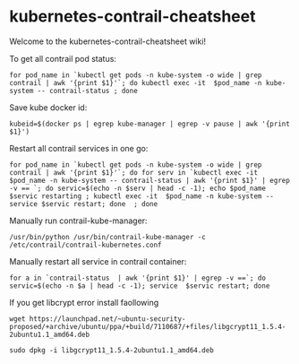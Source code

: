 # kubernetes-contrail-cheatsheet

Welcome to the kubernetes-contrail-cheatsheet wiki!

To get all contrail pod status:

```shell
for pod_name in `kubectl get pods -n kube-system -o wide | grep contrail | awk '{print $1}'`; do kubectl exec -it  $pod_name -n kube-system -- contrail-status ; done
```

Save kube docker id:

```shell
kubeid=$(docker ps | egrep kube-manager | egrep -v pause | awk '{print $1}')
```

Restart all contrail services in one go:

```shell
for pod_name in `kubectl get pods -n kube-system -o wide | grep contrail | awk '{print $1}'`; do for serv in `kubectl exec -it  $pod_name -n kube-system -- contrail-status | awk '{print $1}' | egrep -v == `; do servic=$(echo -n $serv | head -c -1); echo $pod_name $servic restarting ; kubectl exec -it  $pod_name -n kube-system -- service $servic restart; done  ; done
```

Manually run contrail-kube-manager:

```shell
/usr/bin/python /usr/bin/contrail-kube-manager -c /etc/contrail/contrail-kubernetes.conf
```

Manually restart all service in contrail container:

```shell
for a in `contrail-status  | awk '{print $1}' | egrep -v ==`; do servic=$(echo -n $a | head -c -1); service  $servic restart; done
```

If you get libcrypt error install faollowing 

```shell
wget https://launchpad.net/~ubuntu-security-proposed/+archive/ubuntu/ppa/+build/7110687/+files/libgcrypt11_1.5.4-2ubuntu1.1_amd64.deb

sudo dpkg -i libgcrypt11_1.5.4-2ubuntu1.1_amd64.deb
```
